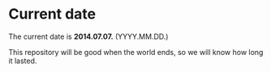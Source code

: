 # Current date

The current date is **2014.07.07.** (YYYY.MM.DD.)

This repository will be good when the world ends, so we will know how long it lasted.